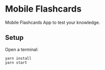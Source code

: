 # Mobile Flashcards

Mobile Flashcards App to test your knowledge.

## Setup

Open a terminal:

````
yarn install
yarn start
````
